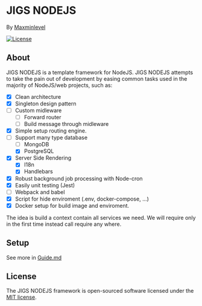 # JIGS NODEJS 
By [Maxminlevel](mailto:vovantoan.dev@gmail.com) 

<a href="https://packagist.org/packages/laravel/framework"><img src="https://img.shields.io/packagist/l/laravel/framework" alt="License"></a>
</p>

## About 

JIGS NODEJS is a template framework for NodeJS. JIGS NODEJS attempts to take the pain out of development by easing common tasks used in the majority of NodeJS/web projects, such as:

- [x] Clean architecture
- [x] Singleton design pattern
- [ ] Custom midleware
  - [ ] Forward router
  - [ ] Build message through midleware
- [x] Simple setup routing engine.
- [ ] Support many type database
  - [ ] MongoDB
  - [x] PostgreSQL
- [x] Server Side Rendering
  - [x] I18n
  - [x] Handlebars
- [x] Robust background job processing with Node-cron
- [x] Easily unit testing (Jest)
- [ ] Webpack and babel
- [x] Script for hide enviroment (.env, docker-compose, ...)
- [x] Docker setup for build image and enviroment.

The idea is build a context contain all services we need. We will require only in the first time instead call require any where.

## Setup

See more in [Guide.md](./Guide.md)


## License

The JIGS NODEJS framework is open-sourced software licensed under the [MIT license](./LICENSE).